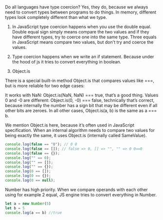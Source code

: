 Do all languages have type coercion?
Yes, they do, because we always need to convert types between programs to do things.
In memory, different types look completely different than what we type. 

1. In JavaScript type coercion happens when you use the double equal. Double equal sign simply means compare the two values and if they have different types, try to coerce one into the same type.
Three equals in JavaScript means compare two values, but don't try and coerce the values.

2. Type coercion happens when we write an if statement. Because under the hood of js it tries to convert everything in boolean.

3. Object.is

There is a special built-in method Object.is that compares values like ===, but is more reliable for two edge cases:

It works with NaN: Object.is(NaN, NaN) === true, that’s a good thing.
Values 0 and -0 are different: Object.is(0, -0) === false, technically that’s correct, because internally the number has a sign bit that may be different even if all other bits are zeroes.
In all other cases, Object.is(a, b) is the same as a === b.

We mention Object.is here, because it’s often used in JavaScript specification. When an internal algorithm needs to compare two values for being exactly the same, it uses Object.is (internally called SameValue).


```js
console.log(false == "0"); // 0 0
console.log(false == []); // false => 0, [] => "", "" => 0 0==0
console.log(false == {}); 
console.log("" == 0); 
console.log("" == []); 
console.log("" == {}); 
console.log(0 == []); 
console.log(0 == {}); 
console.log(0 == null); 
```
Number has high priority. When we compare operands with each other using for example 2 equal, JS engine tries to convert everything in Number. 

```js
let a = new Number(5)
let b = 5
console.log(a == b) //true
```